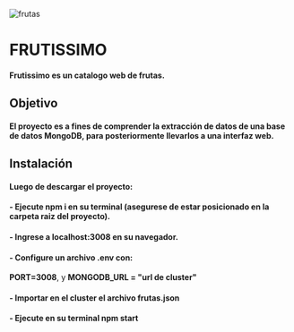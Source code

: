 ![frutas](/src/readme/frutas.gif)

# FRUTISSIMO
#### Frutissimo es un catalogo web de frutas.
## Objetivo
#### El proyecto es a fines de comprender la extracción de datos de una base de datos MongoDB, para posteriormente llevarlos a una interfaz web. 

## Instalación
#### Luego de descargar el proyecto:
#### - Ejecute **npm i** en su terminal (asegurese de estar posicionado en la carpeta raiz del proyecto).
#### - Ingrese a **localhost:3008** en su navegador.
#### - Configure un archivo **.env** con:
**PORT=3008**, y **MONGODB_URL = "url de cluster"**
#### - Importar en el cluster el archivo **frutas.json**
#### - Ejecute en su terminal **npm start**
